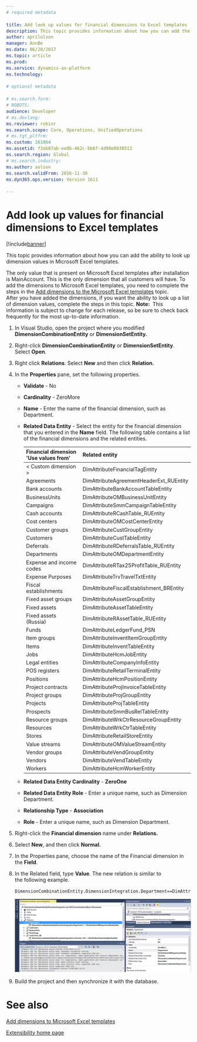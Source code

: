 ```yaml
---
# required metadata

title: Add look up values for financial dimensions to Excel templates
description: This topic provides information about how you can add the ability to look up dimension values in Microsoft Excel templates.
author: aprilolson
manager: AnnBe
ms.date: 06/20/2017
ms.topic: article
ms.prod: 
ms.service: dynamics-ax-platform
ms.technology: 

# optional metadata

# ms.search.form: 
# ROBOTS: 
audience: Developer
# ms.devlang: 
ms.reviewer: robinr
ms.search.scope: Core, Operations, UnifiedOperations
# ms.tgt_pltfrm: 
ms.custom: 261064
ms.assetid: f3ab87ab-ee8b-462c-bb6f-4d98e0030513
ms.search.region: Global
# ms.search.industry: 
ms.author: aolson
ms.search.validFrom: 2016-11-30
ms.dyn365.ops.version: Version 1611

---
```


# Add look up values for financial dimensions to Excel templates

[!include[banner](../includes/banner.md)]


This topic provides information about how you can add the ability to look up dimension values in Microsoft Excel templates.

The only value that is present on Microsoft Excel templates after installation is MainAccount. This is the only dimension that all customers will have. To add the dimensions to Microsoft Excel templates, you need to complete the steps in the [Add dimensions to the Microsoft Excel templates](dimensions-overview.md) topic. After you have added the dimensions, if you want the ability to look up a list of dimension values, complete the steps in this topic. **Note:**  This information is subject to change for each release, so be sure to check back frequently for the most up-to-date information.

1.  In Visual Studio, open the project where you modified **DimensionCombinationEntity** or **DimensionSetEntity.**
2.  Right-click **DimensionCombinationEntity** or **DimensionSetEntity**. Select **Open**.
3.  Right click **Relations**. Select **New** and then click **Relation.**
4.  In the **Properties** pane, set the following properties.
    -   **Validate** - No
    -   **Cardinality** - ZeroMore
    -   **Name** - Enter the name of the financial dimension, such as Department.
    -   **Related Data Entity** - Select the entity for the financial dimension that you entered in the **Name** field. The following table contains a list of the financial dimensions and the related entities.

        | **Financial dimension 'Use values from'** | **Related entity**                        |
        |-------------------------------------------|-------------------------------------------|
        | &lt; Custom dimension &gt;                | DimAttributeFinancialTagEntity            |
        | Agreements                                | DimAttributeAgreementHeaderExt\_RUEntity  |
        | Bank accounts                             | DimAttributeBankAccountTableEntity        |
        | BusinessUnits                             | DimAttributeOMBusinessUnitEntity          |
        | Campaigns                                 | DimAttributeSmmCampaignTableEntity        |
        | Cash accounts                             | DimAttributeRCashTable\_RUEntity          |
        | Cost centers                              | DimAttributeOMCostCenterEntity            |
        | Customer groups                           | DimAttributeCustGroupEntity               |
        | Customers                                 | DimAttributeCustTableEntity               |
        | Deferrals                                 | DimAttributeRDeferralsTable\_RUEntity     |
        | Departments                               | DimAttributeOMDepartmentEntity            |
        | Expense and income codes                  | DimAttributeRTax25ProfitTable\_RUEntity   |
        | Expense Purposes                          | DimAttributeTrvTravelTxtEntity            |
        | Fiscal establishments                     | DimAttributeFiscalEstablishment\_BREntity |
        | Fixed asset groups                        | DimAttributeAssetGroupEntity              |
        | Fixed assets                              | DimAttributeAssetTableEntity              |
        | Fixed assets (Russia)                     | DimAttributeRAssetTable\_RUEntity         |
        | Funds                                     | DimAttributeLedgerFund\_PSN               |
        | Item groups                               | DimAttributeInventItemGroupEntity         |
        | Items                                     | DimAttributeInventTableEntity             |
        | Jobs                                      | DimAttributeHcmJobEntity                  |
        | Legal entities                            | DimAttributeCompanyInfoEntity             |
        | POS registers                             | DimAttributeRetailTerminalEntity          |
        | Positions                                 | DimAttributeHcmPositionEntity             |
        | Project contracts                         | DimAttributeProjInvoiceTableEntity        |
        | Project groups                            | DimAttributeProjGroupEntity               |
        | Projects                                  | DimAttributeProjTableEntity               |
        | Prospects                                 | DimAttributeSmmBusRelTableEntity          |
        | Resource groups                           | DimAttributeWrkCtrResourceGroupEntity     |
        | Resources                                 | DimAttributeWrkCtrTableEntity             |
        | Stores                                    | DimAttributeRetailStoreEntity             |
        | Value streams                             | DimAttributeOMValueStreamEntity           |
        | Vendor groups                             | DimAttributeVendGroupEntity               |
        | Vendors                                   | DimAttributeVendTableEntity               |
        | Workers                                   | DimAttributeHcmWorkerEntity               |

    -   **Related Data Entity Cardinality** - **ZeroOne**
    -   **Related Data Entity Role** - Enter a unique name, such as Dimension Department.
    -   **Relationship Type** - **Association**
    -   **Role** - Enter a unique name, such as Dimension Department.

5.  Right-click the **Financial dimension** name under **Relations.**
6.  Select **New**, and then click **Normal.**
7.  In the Properties pane, choose the name of the Financial dimension in the **Field**.
8.  In the Related field, type **Value**. The new relation is similar to the following example.

        DimensionCombinationEntity.DimensionIntegration.Department==DimAttributeOMDepartmentEntity.Value

    ![lookupwiki](./media/lookupwiki.png)

9.  Build the project and then synchronize it with the database.


# See also

[Add dimensions to Microsoft Excel templates](add-dimensions-excel-templates.md)

[Extensibility home page](..\extensibility\extensibility-home-page.md)



